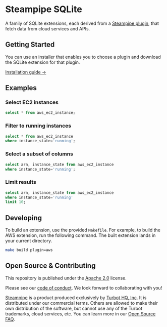 # Steampipe SQLite

A family of SQLite extensions, each derived from a [Steampipe plugin](https://hub.steampipe.io/plugins), that fetch data from cloud services and APIs.

## Getting Started

You can use an installer that enables you to choose a plugin and download the SQLite extension for that plugin.

[Installation guide →](https://steampipe.io/docs/steampipe_sqlite/install)

## Examples

### Select EC2 instances

```sql
select * from aws_ec2_instance;
```

### Filter to running instances

```sql
select * from aws_ec2_instance
where instance_state='running';
```

### Select a subset of columns

```sql
select arn, instance_state from aws_ec2_instance
where instance_state='running';
```

### Limit results

```sql
select arn, instance_state from aws_ec2_instance
where instance_state='running'
limit 10;
```
## Developing

To build an extension, use the provided `Makefile`. For example, to build the AWS extension, run the following command. The built extension lands in your current directory. 

```bash
make build plugin=aws
```

## Open Source & Contributing

This repository is published under the [Apache 2.0](https://www.apache.org/licenses/LICENSE-2.0) license. 

Please see our [code of conduct](https://github.com/turbot/.github/blob/main/CODE_OF_CONDUCT.md). We look forward to collaborating with you!

[Steampipe](https://steampipe.io) is a product produced exclusively by [Turbot HQ, Inc](https://turbot.com). It is distributed under our commercial terms. Others are allowed to make their own distribution of the software, but cannot use any of the Turbot trademarks, cloud services, etc. You can learn more in our [Open Source FAQ](https://turbot.com/open-source).

